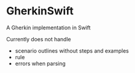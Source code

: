 # GherkinSwift
A Gherkin implementation in Swift

Currently does not handle
* scenario outlines without steps and examples
* rule
* errors when parsing
